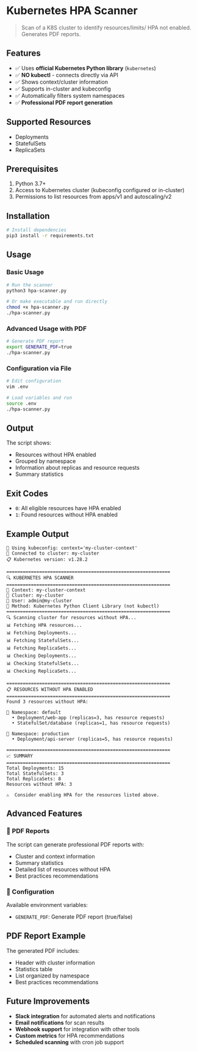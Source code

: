 # Kubernetes HPA Scanner

> Scan of a K8S cluster to identify resources/limits/ HPA not enabled. Generates PDF reports.

## Features

- ✅ Uses **official Kubernetes Python library** (`kubernetes`)
- ✅ **NO kubectl** - connects directly via API
- ✅ Shows context/cluster information
- ✅ Supports in-cluster and kubeconfig
- ✅ Automatically filters system namespaces
- ✅ **Professional PDF report generation**

## Supported Resources

- Deployments
- StatefulSets  
- ReplicaSets

## Prerequisites

1. Python 3.7+
2. Access to Kubernetes cluster (kubeconfig configured or in-cluster)
3. Permissions to list resources from apps/v1 and autoscaling/v2

## Installation

```bash
# Install dependencies
pip3 install -r requirements.txt
```
## Usage

### Basic Usage

```bash
# Run the scanner
python3 hpa-scanner.py

# Or make executable and run directly
chmod +x hpa-scanner.py
./hpa-scanner.py
```

### Advanced Usage with PDF

```bash
# Generate PDF report
export GENERATE_PDF=true
./hpa-scanner.py
```

### Configuration via File

```bash
# Edit configuration
vim .env

# Load variables and run
source .env
./hpa-scanner.py
```

## Output

The script shows:
- Resources without HPA enabled
- Grouped by namespace
- Information about replicas and resource requests
- Summary statistics

## Exit Codes

- `0`: All eligible resources have HPA enabled
- `1`: Found resources without HPA enabled

## Example Output

```
🔧 Using kubeconfig: context='my-cluster-context'
🔗 Connected to cluster: my-cluster
📋 Kubernetes version: v1.28.2

============================================================
🔍 KUBERNETES HPA SCANNER
============================================================
📡 Context: my-cluster-context
🏢 Cluster: my-cluster
👤 User: admin@my-cluster
🔧 Method: Kubernetes Python Client Library (not kubectl)
============================================================
🔍 Scanning cluster for resources without HPA...
📊 Fetching HPA resources...
📊 Fetching Deployments...
📊 Fetching StatefulSets...
📊 Fetching ReplicaSets...
📊 Checking Deployments...
📊 Checking StatefulSets...
📊 Checking ReplicaSets...

============================================================
📋 RESOURCES WITHOUT HPA ENABLED
============================================================
Found 3 resources without HPA:

📁 Namespace: default
  • Deployment/web-app (replicas=3, has resource requests)
  • StatefulSet/database (replicas=1, has resource requests)

📁 Namespace: production
  • Deployment/api-server (replicas=5, has resource requests)

============================================================
📈 SUMMARY
============================================================
Total Deployments: 15
Total StatefulSets: 3
Total ReplicaSets: 8
Resources without HPA: 3

⚠️  Consider enabling HPA for the resources listed above.
```

## Advanced Features

### 📄 PDF Reports

The script can generate professional PDF reports with:
- Cluster and context information
- Summary statistics
- Detailed list of resources without HPA
- Best practices recommendations

### 🔧 Configuration

Available environment variables:
- `GENERATE_PDF`: Generate PDF report (true/false)

## PDF Report Example

The generated PDF includes:
- Header with cluster information
- Statistics table
- List organized by namespace
- Best practices recommendations

## Future Improvements

- **Slack integration** for automated alerts and notifications
- **Email notifications** for scan results
- **Webhook support** for integration with other tools
- **Custom metrics** for HPA recommendations
- **Scheduled scanning** with cron job support
